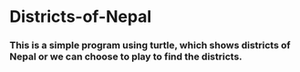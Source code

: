 
# Districts-of-Nepal

<h3>This is a simple program using turtle, which shows districts of Nepal or we can choose to play to find the districts.</h3>
